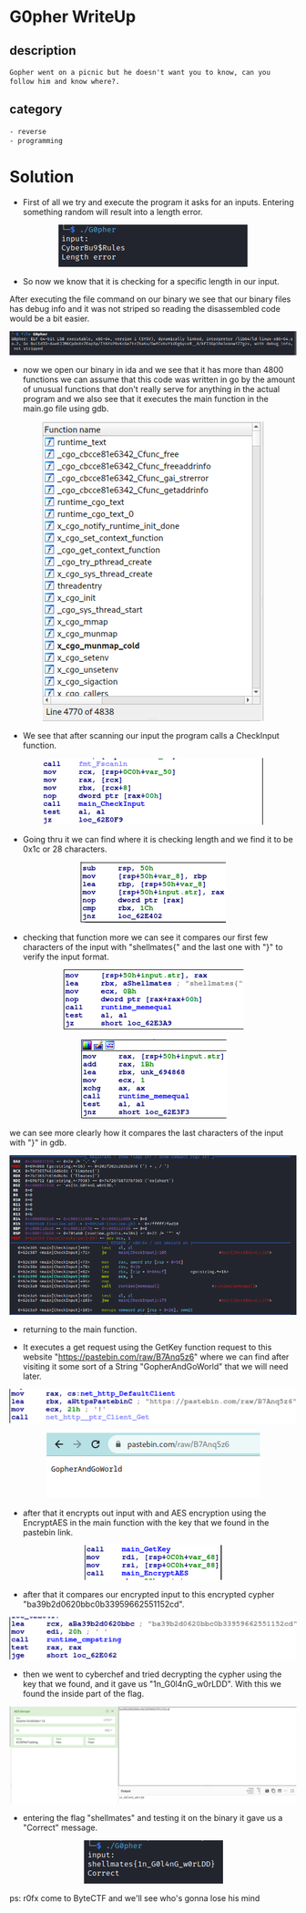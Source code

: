 # G0pher WriteUp

## description
    Gopher went on a picnic but he doesn't want you to know, can you follow him and know where?.

## category
    - reverse    
    - programming   

# Solution
 - First of all we try and execute the program it asks for an inputs. Entering something random will result into a length error.

<p align="center">
    <img src="https://raw.githubusercontent.com/samdem-ai/writeups/main/G0pher_writeUP/FIrst_execution.png">
</p>

 - So now we know that it is checking for a specific length in our input.

After executing the file command on our binary we see that our binary files has debug info and it was not striped so reading the disassembled code would be a bit easier.

<p align="center">
    <img src="https://raw.githubusercontent.com/samdem-ai/writeups/main/G0pher_writeUP/file_command.png">
</p>

 - now we open our binary in ida and we see that it has more than 4800 functions we can assume that this code was written in go by the amount of unusual functions that don't really serve for anything in the actual program and we also see that it executes the main function in the main.go file using gdb.

<p align="center">
    <img src="https://raw.githubusercontent.com/samdem-ai/writeups/main/G0pher_writeUP/Functions.png">
</p>


 - We see that after scanning our input the program calls a CheckInput function.

<p align="center">
    <img src="https://raw.githubusercontent.com/samdem-ai/writeups/main/G0pher_writeUP/function_checkInput.png">
</p>

 - Going thru it we can find where it is checking length and we find it to be 0x1c or 28 characters.


<p align="center">
    <img src="https://raw.githubusercontent.com/samdem-ai/writeups/main/G0pher_writeUP/length_verification.png">
</p>

 - checking that function more we can see it compares our first few characters of the input with "shellmates{"
and the last one with "}" to verify the input format.

<p align="center">
    <img src="https://raw.githubusercontent.com/samdem-ai/writeups/main/G0pher_writeUP/format_verification_1.png">
</p>

<p align="center">
    <img src="https://raw.githubusercontent.com/samdem-ai/writeups/main/G0pher_writeUP/format_verification_2.png">
</p>

we can see more clearly how it compares the last characters of the input with "}" in gdb.

<p align="center">
    <img src="https://raw.githubusercontent.com/samdem-ai/writeups/main/G0pher_writeUP/format_verification_3.png">
</p>

 - returning to the main function.

 - It executes a get request using the GetKey function request to this website "https://pastebin.com/raw/B7Anq5z6" where we can find after visiting it some sort of a String "GopherAndGoWorld" that we will need later.

<p align="center">
    <img src="https://raw.githubusercontent.com/samdem-ai/writeups/main/G0pher_writeUP/GetRequest.png">
</p>

<p align="center">
    <img src="https://raw.githubusercontent.com/samdem-ai/writeups/main/G0pher_writeUP/pastebin.png">
</p>

 - after that it encrypts out input with and AES encryption using the EncryptAES in the main function with the key that we found in the pastebin link.


<p align="center">
    <img src="https://raw.githubusercontent.com/samdem-ai/writeups/main/G0pher_writeUP/EncryptAES.png">
</p>

 - after that it compares our encrypted input to this encrypted cypher "ba39b2d0620bbc0b33959662551152cd".

<p align="center">
    <img src="https://raw.githubusercontent.com/samdem-ai/writeups/main/G0pher_writeUP/AES_encrypted_flag_comaparaison.png">
</p>

 - then we went to cyberchef and tried decrypting the cypher using the key that we found, and it gave us "1n_G0l4nG_w0rLDD". With this we found the inside part of the flag.

<p align="center">
    <img src="https://raw.githubusercontent.com/samdem-ai/writeups/main/G0pher_writeUP/Decryption.png">
</p>

 - entering the flag "shellmates" and testing it on the binary it gave us a "Correct" message.

<p align="center">
    <img src="https://raw.githubusercontent.com/samdem-ai/writeups/main/G0pher_writeUP/correct.png">
</p>
   
    
    
     
ps: r0fx come to ByteCTF and we'll see who's gonna lose his mind